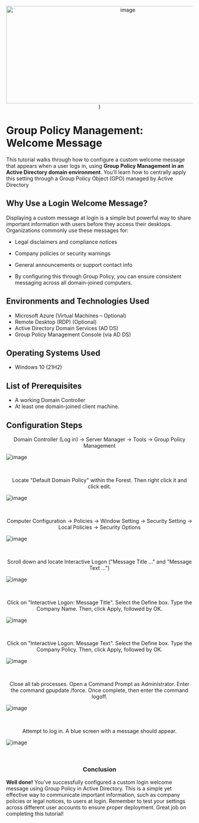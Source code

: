 <p align="center">

<img width="641" height="263" alt="image" src="https://github.com/user-attachments/assets/cabd02b0-88a3-49a5-9075-82a849806444" />
)
</p>

<h1>Group Policy Management: Welcome Message</h1>

This tutorial walks through how to configure a custom welcome message that appears when a user logs in, using **Group Policy Management in an Active Directory domain environment**. You’ll learn how to centrally apply this setting through a Group Policy Object (GPO) managed by Active Directory<br />


<h2>Why Use a Login Welcome Message?</h2>
Displaying a custom message at login is a simple but powerful way to share important information with users before they access their desktops. Organizations commonly use these messages for:

- Legal disclaimers and compliance notices

- Company policies or security warnings

- General announcements or support contact info

- By configuring this through Group Policy, you can ensure consistent messaging across all domain-joined computers.

<h2>Environments and Technologies Used</h2>

- Microsoft Azure (Virtual Machines – Optional)
- Remote Desktop (RDP) (Optional) 
- Active Directory Domain Services (AD DS)
- Group Policy Management Console (via AD DS)



<h2>Operating Systems Used </h2>

- Windows 10</b> (21H2)

<h2>List of Prerequisites</h2>

- A working Domain Controller
- At least one domain-joined client machine.
  

<h2>Configuration Steps</h2>

<p align="center">
Domain Controller (Log in) -> Server Manager -> Tools -> Group Policy Management 

</p>
<p>

![image](https://github.com/user-attachments/assets/36eab2ae-5384-47de-8bf6-49af6aef959f)
</p>
<br />

<p align="center">
Locate "Default Domain Policy" within the Forest. Then right click it and click edit.

</p>
<p>

![image](https://github.com/user-attachments/assets/eacccd92-6463-42c3-98ae-3febad367ada)
</p>
<br />

<p align="center">
Computer Configuration -> Policies -> Window Setting -> Security Setting -> Local Policies -> Security Options

</p>
<p>

![image](https://github.com/user-attachments/assets/d9757b3f-d330-4119-8ca4-5f7f77837548)
</p>
<br />

<p align="center">
Scroll down and locate Interactive Logon ("Message Title ..." and "Message Text ...")

</p>
<p>


![image](https://github.com/user-attachments/assets/987351f4-957d-4bea-817a-75280e599067)
</p>
<br />

<p align="center">
Click on "Interactive Logon: Message Title". Select the Define box. Type the Company Name. Then, click Apply, followed by OK.

</p>
<p>

![image](https://github.com/user-attachments/assets/4b9fa55d-0acb-441a-8d8a-a71619336e56)

</p>
<br />

<p align="center">
Click on "Interactive Logon: Message Text". Select the Define box. Type the Company Policy. Then, click Apply, followed by OK.

</p>
<p>

![image](https://github.com/user-attachments/assets/ab453143-6e07-4720-9b99-51bfeabd0b08)

</p>
<br />

<p align="center">
Close all tab processes. Open a Command Prompt as Administrator. Enter the command gpupdate /force. Once complete, then enter the command logoff.

</p>
<p>

![image](https://github.com/user-attachments/assets/7388c8ce-5d64-4d17-b853-690609b76c33)
</p>
<br />

<p align="center">
Attempt to log in. A blue screen with a message should appear. 


</p>
<p>

![image](https://github.com/user-attachments/assets/f8c0c54b-4542-4999-bd0c-a92e61b6ec98)
</p>
<br />

<h3 align="center">Conclusion</h3>

<p align="center">

**Well done!** You've successfully configured a custom login welcome message using Group Policy in Active Directory. This is a simple yet effective way to communicate important information, such as company policies or legal notices, to users at login. Remember to test your settings across different user accounts to ensure proper deployment. Great job on completing this tutorial!</p>

